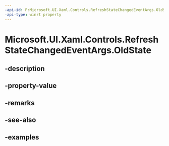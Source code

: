 ```yaml
---
-api-id: P:Microsoft.UI.Xaml.Controls.RefreshStateChangedEventArgs.OldState
-api-type: winrt property
---
```


<!-- Property syntax.
public RefreshVisualizerState OldState { get; }
-->

# Microsoft.UI.Xaml.Controls.RefreshStateChangedEventArgs.OldState

## -description

## -property-value

## -remarks

## -see-also

## -examples

